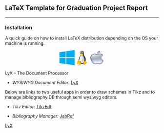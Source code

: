 ## LaTeX Template for Graduation Project Report 

* * *

### Installation

A quick guide on how to install LaTeX distribution depending on the OS your machine is running.

<center>

[<img src = "Win.png" alt = "On how to install proTeXt" width="50" height="50">](https://www.tug.org/protext/)				[<img src = "Linux.jpeg" alt = "On how to install TeX Live" width="40" height="50">](https://www.tug.org/texlive/)				[<img src = "Mac.jpeg" alt = "On how to install Mac TeX" width="50" height="50">](https://www.tug.org/mactex/)

</center>

LyX – The Document Processor

-   _WYSIWYG Document Editor:_ [LyX](http://www.lyx.org/ "Link to LyX")

Below are links to two useful apps in order to draw schemes in Tikz and to manage bibliography DB through semi wysiwyg editors.

-   _Tikz Editor:_ [TikzEdt](http://www.tikzedt.org/ "Link to TikzEdt")

-   _Bibliography Manager:_ [JabRef](http://www.jabref.org/ "Link to JabRef")



[LyX](logo-lyx)
